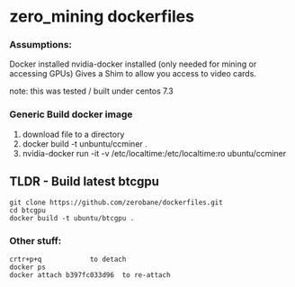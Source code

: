 # zero_mining dockerfiles

### Assumptions:  
Docker installed
nvidia-docker installed (only needed for mining or accessing GPUs)  Gives a Shim to allow you access to video cards.

note: this was tested / built under centos 7.3

### Generic Build docker image
1. download file to a directory
2. docker build -t unbuntu/ccminer .
3. nvidia-docker run -it -v /etc/localtime:/etc/localtime:ro ubuntu/ccminer

## TLDR - Build latest btcgpu 
```
git clone https://github.com/zerobane/dockerfiles.git
cd btcgpu 
docker build -t ubuntu/btcgpu .
```

### Other stuff:
```
crtr+p+q 			to detach
docker ps 			
docker attach b397fc033d96	to re-attach
```
